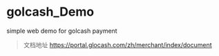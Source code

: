 # golcash_Demo
simple web demo for golcash payment
> 文档地址 https://portal.glocash.com/zh/merchant/index/document

